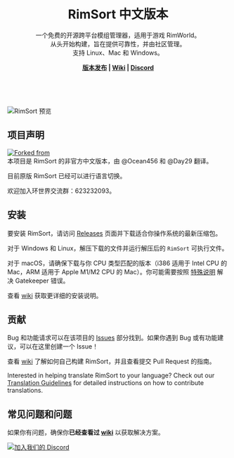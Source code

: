 <p align="center">
    <h1 align="center">RimSort 中文版本</h1>
    <p align="center">一个免费的开源跨平台模组管理器，适用于游戏 RimWorld。<br>
    从头开始构建，旨在提供可靠性，并由社区管理。<br>
    支持 Linux、Mac 和 Windows。</p>
    <p align="center"><strong><a href="https://github.com/Ocean456/RimSort/releases">版本发布</a> | <a href="https://rimsort.github.io/RimSort/">Wiki</a> | <a href="https://discord.gg/aV7g69JmR2">Discord</a></strong> </p>
    <br><br><br>

![RimSort 预览](./docs/rimsort_preview.png)

## 项目声明
[![Forked from](https://img.shields.io/badge/Forked%20from-RimSort-green?style=flat)](https://github.com/RimSort/RimSort)  
本项目是 RimSort 的非官方中文版本，由 @Ocean456 和 @Day29 翻译。

目前原版 RimSort 已经可以进行语言切换。

欢迎加入环世界交流群：623232093。

## 安装

要安装 RimSort，请访问 [Releases][Releases] 页面并下载适合你操作系统的最新压缩包。

对于 Windows 和 Linux，解压下载的文件并运行解压后的 `RimSort` 可执行文件。

对于 macOS，请确保下载与你 CPU 类型匹配的版本（i386 适用于 Intel CPU 的 Mac，ARM 适用于 Apple M1/M2 CPU 的 Mac）。你可能需要按照 [特殊说明](https://rimsort.github.io/RimSort/user-guide/downloading-and-installing/#macos) 解决 Gatekeeper 错误。

查看 [wiki][Wiki] 获取更详细的安装说明。

## 贡献

Bug 和功能请求可以在该项目的 [Issues][Issues] 部分找到。如果你遇到 Bug 或有功能建议，可以在这里创建一个 Issue！

查看 [wiki][Wiki] 了解如何自己构建 RimSort，并且查看提交 Pull Request 的指南。

Interested in helping translate RimSort to your language? Check out our [Translation Guidelines](https://rimsort.github.io/RimSort/development-guide/translation-guidelines) for detailed instructions on how to contribute translations.

## 常见问题和问题

如果你有问题，确保你**已经查看过 [wiki][Wiki]** 以获取解决方案。

[![加入我们的 Discord](https://github-production-user-asset-6210df.s3.amazonaws.com/2766946/248529301-486f4f8c-fed5-4fe1-832f-6461b7ce3a55.png)][Discord]

[Wiki]: https://rimsort.github.io/RimSort/zh-cn/
[Repo]: https://github.com/RimSort/RimSort
[Issues]: https://github.com/RimSort/RimSort/issues
[Releases]: https://github.com/Ocean456/RimSort/releases
[Discord]: https://discord.gg/aV7g69JmR2
